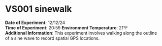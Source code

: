 # VS001 sinewalk

**Date of Experiment**: 12/12/24  
**Time of Experiment**: 20:59
**Environment Temperature**: 21°F  
**Additional Information**: This experiment involves walking along the outline of a sine wave to record spatial GPS locations.
